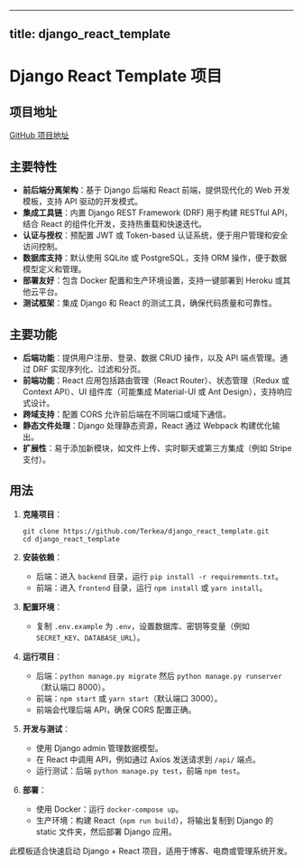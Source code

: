 
---
title: django_react_template
---

# Django React Template 项目

## 项目地址
[GitHub 项目地址](https://github.com/Terkea/django_react_template)

## 主要特性
- **前后端分离架构**：基于 Django 后端和 React 前端，提供现代化的 Web 开发模板，支持 API 驱动的开发模式。
- **集成工具链**：内置 Django REST Framework (DRF) 用于构建 RESTful API，结合 React 的组件化开发，支持热重载和快速迭代。
- **认证与授权**：预配置 JWT 或 Token-based 认证系统，便于用户管理和安全访问控制。
- **数据库支持**：默认使用 SQLite 或 PostgreSQL，支持 ORM 操作，便于数据模型定义和管理。
- **部署友好**：包含 Docker 配置和生产环境设置，支持一键部署到 Heroku 或其他云平台。
- **测试框架**：集成 Django 和 React 的测试工具，确保代码质量和可靠性。

## 主要功能
- **后端功能**：提供用户注册、登录、数据 CRUD 操作，以及 API 端点管理。通过 DRF 实现序列化、过滤和分页。
- **前端功能**：React 应用包括路由管理（React Router）、状态管理（Redux 或 Context API）、UI 组件库（可能集成 Material-UI 或 Ant Design），支持响应式设计。
- **跨域支持**：配置 CORS 允许前后端在不同端口或域下通信。
- **静态文件处理**：Django 处理静态资源，React 通过 Webpack 构建优化输出。
- **扩展性**：易于添加新模块，如文件上传、实时聊天或第三方集成（例如 Stripe 支付）。

## 用法
1. **克隆项目**：
   ```
   git clone https://github.com/Terkea/django_react_template.git
   cd django_react_template
   ```

2. **安装依赖**：
   - 后端：进入 `backend` 目录，运行 `pip install -r requirements.txt`。
   - 前端：进入 `frontend` 目录，运行 `npm install` 或 `yarn install`。

3. **配置环境**：
   - 复制 `.env.example` 为 `.env`，设置数据库、密钥等变量（例如 `SECRET_KEY`、`DATABASE_URL`）。

4. **运行项目**：
   - 后端：`python manage.py migrate` 然后 `python manage.py runserver`（默认端口 8000）。
   - 前端：`npm start` 或 `yarn start`（默认端口 3000）。
   - 前端会代理后端 API，确保 CORS 配置正确。

5. **开发与测试**：
   - 使用 Django admin 管理数据模型。
   - 在 React 中调用 API，例如通过 Axios 发送请求到 `/api/` 端点。
   - 运行测试：后端 `python manage.py test`，前端 `npm test`。

6. **部署**：
   - 使用 Docker：运行 `docker-compose up`。
   - 生产环境：构建 React（`npm run build`），将输出复制到 Django 的 static 文件夹，然后部署 Django 应用。

此模板适合快速启动 Django + React 项目，适用于博客、电商或管理系统开发。